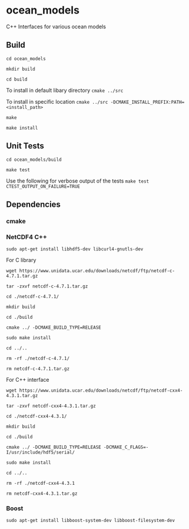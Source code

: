 # ocean_models
C++ Interfaces for various ocean models

## Build

`cd ocean_models`

`mkdir build`

`cd build`

To install in default libary directory
`cmake ../src`

To install in specific location
`cmake ../src -DCMAKE_INSTALL_PREFIX:PATH=<install_path>`

`make`

`make install`

## Unit Tests
`cd ocean_models/build`

`make test`

Use the following for verbose output of the tests
`make test CTEST_OUTPUT_ON_FAILURE=TRUE`

## Dependencies
### cmake
### NetCDF4 C++

`sudo apt-get install libhdf5-dev libcurl4-gnutls-dev`

For C library

`wget https://www.unidata.ucar.edu/downloads/netcdf/ftp/netcdf-c-4.7.1.tar.gz`

`tar -zxvf netcdf-c-4.7.1.tar.gz`

`cd ./netcdf-c-4.7.1/`

`mkdir build`

`cd ./build`

`cmake ../ -DCMAKE_BUILD_TYPE=RELEASE`

`sudo make install`

`cd ../..`

`rm -rf ./netcdf-c-4.7.1/`

`rm netcdf-c-4.7.1.tar.gz`

For C++ interface

`wget https://www.unidata.ucar.edu/downloads/netcdf/ftp/netcdf-cxx4-4.3.1.tar.gz`

`tar -zxvf netcdf-cxx4-4.3.1.tar.gz`

`cd ./netcdf-cxx4-4.3.1/`

`mkdir build`

`cd ./build`

`cmake ../ -DCMAKE_BUILD_TYPE=RELEASE -DCMAKE_C_FLAGS=-I/usr/include/hdf5/serial/`

`sudo make install`

`cd ../..`

`rm -rf ./netcdf-cxx4-4.3.1`

`rm netcdf-cxx4-4.3.1.tar.gz`


### Boost
`sudo apt-get install libboost-system-dev libboost-filesystem-dev`

